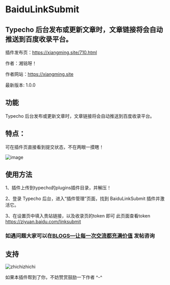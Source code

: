 # BaiduLinkSubmit
Typecho 后台发布或更新文章时，文章链接将会自动推送到百度收录平台。
---

插件发布页：https://xiangming.site/710.html

作者：湘铭呀！

作者网站：https://xiangming.site

最新版本: 1.0.0


## 功能
Typecho 后台发布或更新文章时，文章链接将会自动推送到百度收录平台。

## 特点：
可在插件页直接看到提交状态，不在两眼一摸瞎！

![image](https://github.com/fxm0402/BaiduLinkSubmit/assets/70627786/38338d7e-307b-408c-a8df-e1178a0fe5f1)

## 使用方法
1、插件上传到typecho的plugins插件目录，并解压！

2、登录 Typecho 后台，进入“插件管理”页面，找到 BaiduLinkSubmit 插件并激活它。

3、在设置页中填入贵站链接，以及收录页的token 即可     此页面查看token https://ziyuan.baidu.com/linksubmit

### 如遇问题大家可以在[BLOGS—让每一次交流都充满价值](https://bbs.blogscn.fun/) 发帖咨询

## 支持
![zhichizhichi](https://github.com/fxm0402/linkdetection/assets/70627786/ff847b6b-2073-45c8-bdea-86aef46c2ba7)


如果本插件帮到了你，不妨赞赏鼓励一下作者 ^-^
